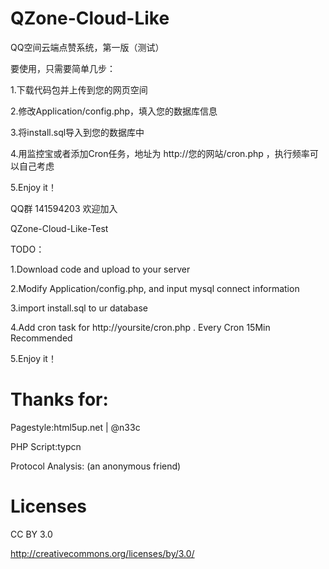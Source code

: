 QZone-Cloud-Like
================

QQ空间云端点赞系统，第一版（测试）

要使用，只需要简单几步：

1.下载代码包并上传到您的网页空间

2.修改Application/config.php，填入您的数据库信息

3.将install.sql导入到您的数据库中

4.用监控宝或者添加Cron任务，地址为   http://您的网站/cron.php ，执行频率可以自己考虑

5.Enjoy it！

QQ群 141594203 欢迎加入



QZone-Cloud-Like-Test

TODO：

1.Download code and upload to your server

2.Modify Application/config.php, and input mysql connect information

3.import install.sql to ur database

4.Add cron task for http://yoursite/cron.php  . Every Cron 15Min Recommended

5.Enjoy it！



Thanks for:
===========

Pagestyle:html5up.net | @n33c

PHP Script:typcn

Protocol Analysis: (an anonymous friend)



Licenses
========

CC BY 3.0

http://creativecommons.org/licenses/by/3.0/


